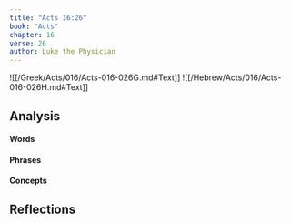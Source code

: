 ```yaml
---
title: "Acts 16:26"
book: "Acts"
chapter: 16
verse: 26
author: Luke the Physician
---
```

![[/Greek/Acts/016/Acts-016-026G.md#Text]]
![[/Hebrew/Acts/016/Acts-016-026H.md#Text]]

## Analysis

#### Words

#### Phrases

#### Concepts

## Reflections
